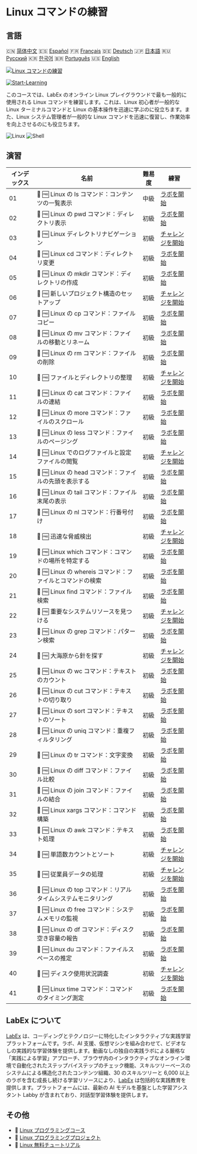 # Linux コマンドの練習

## 言語

🇨🇳 [简体中文](README_zh.md) 🇪🇸 [Español](README_es.md) 🇫🇷 [Français](README_fr.md) 🇩🇪 [Deutsch](README_de.md) 🇯🇵 [日本語](README_ja.md) 🇷🇺 [Русский](README_ru.md) 🇰🇷 [한국어](README_ko.md) 🇧🇷 [Português](README_pt.md) 🇺🇸 [English](README.md) 

[![Linux コマンドの練習](https://cover-creator.labex.io/linux-basic-commands-practice-online.png?lang=ja)](https://labex.io/ja/courses/linux-basic-commands-practice-online)

[![Start-Learning](https://img.shields.io/badge/Start-Learning-whitesmoke?style=for-the-badge)](https://labex.io/ja/courses/linux-basic-commands-practice-online)

このコースでは、LabEx のオンライン Linux プレイグラウンドで最も一般的に使用される Linux コマンドを練習します。これは、Linux 初心者が一般的な Linux ターミナルコマンドと Linux の基本操作を迅速に学ぶのに役立ちます。また、Linux システム管理者が一般的な Linux コマンドを迅速に復習し、作業効率を向上させるのにも役立ちます。

![Linux](https://img.shields.io/badge/Linux-whitesmoke?style=for-the-badge&logo=linux)
![Shell](https://img.shields.io/badge/Shell-whitesmoke?style=for-the-badge&logo=shell)


## 演習

|   インデックス | 名前                                                          | 難易度   | 練習                                                                                                                                                                          |
|----------------|---------------------------------------------------------------|----------|-------------------------------------------------------------------------------------------------------------------------------------------------------------------------------|
|             01 | 🧩 🆓 Linux の ls コマンド：コンテンツの一覧表示              | 中級     | <a target='_blank' href='https://labex.io/ja/labs/linux-linux-ls-command-content-listing-219205?course=linux-basic-commands-practice-online'>ラボを開始</a>                   |
|             02 | 🧩 🆓 Linux の pwd コマンド：ディレクトリ表示                 | 初級     | <a target='_blank' href='https://labex.io/ja/labs/linux-linux-pwd-command-directory-displaying-209734?course=linux-basic-commands-practice-online'>ラボを開始</a>             |
|             03 | 🎯 🆓 Linux ディレクトリナビゲーション                        | 初級     | <a target='_blank' href='https://labex.io/ja/labs/linux-directory-navigation-387844?course=linux-basic-commands-practice-online'>チャレンジを開始</a>                         |
|             04 | 🧩 🆓 Linux cd コマンド：ディレクトリ変更                     | 初級     | <a target='_blank' href='https://labex.io/ja/labs/linux-linux-cd-command-directory-changing-209733?course=linux-basic-commands-practice-online'>ラボを開始</a>                |
|             05 | 🧩 🆓 Linux の mkdir コマンド：ディレクトリの作成             | 初級     | <a target='_blank' href='https://labex.io/ja/labs/linux-linux-mkdir-command-directory-creating-209739?course=linux-basic-commands-practice-online'>ラボを開始</a>             |
|             06 | 🎯 🆓 新しいプロジェクト構造のセットアップ                    | 初級     | <a target='_blank' href='https://labex.io/ja/labs/linux-setting-up-a-new-project-structure-387859?course=linux-basic-commands-practice-online'>チャレンジを開始</a>           |
|             07 | 🧩 🆓 Linux の cp コマンド：ファイルコピー                    | 初級     | <a target='_blank' href='https://labex.io/ja/labs/linux-linux-cp-command-file-copying-209744?course=linux-basic-commands-practice-online'>ラボを開始</a>                      |
|             08 | 🧩 🆓 Linux の mv コマンド：ファイルの移動とリネーム          | 初級     | <a target='_blank' href='https://labex.io/ja/labs/linux-linux-mv-command-file-moving-and-renaming-209743?course=linux-basic-commands-practice-online'>ラボを開始</a>          |
|             09 | 🧩 🆓 Linux の rm コマンド：ファイルの削除                    | 初級     | <a target='_blank' href='https://labex.io/ja/labs/linux-linux-rm-command-file-removing-209741?course=linux-basic-commands-practice-online'>ラボを開始</a>                     |
|             10 | 🎯 🆓 ファイルとディレクトリの整理                            | 初級     | <a target='_blank' href='https://labex.io/ja/labs/linux-organizing-files-and-directories-387877?course=linux-basic-commands-practice-online'>チャレンジを開始</a>             |
|             11 | 🧩 🆓 Linux の cat コマンド：ファイルの連結                   | 初級     | <a target='_blank' href='https://labex.io/ja/labs/linux-linux-cat-command-file-concatenating-210986?course=linux-basic-commands-practice-online'>ラボを開始</a>               |
|             12 | 🧩 🆓 Linux の more コマンド：ファイルのスクロール            | 初級     | <a target='_blank' href='https://labex.io/ja/labs/linux-linux-more-command-file-scrolling-214299?course=linux-basic-commands-practice-online'>ラボを開始</a>                  |
|             13 | 🧩 🆓 Linux の less コマンド：ファイルのページング            | 初級     | <a target='_blank' href='https://labex.io/ja/labs/linux-linux-less-command-file-paging-214301?course=linux-basic-commands-practice-online'>ラボを開始</a>                     |
|             14 | 🎯 🆓 Linux でのログファイルと設定ファイルの閲覧              | 初級     | <a target='_blank' href='https://labex.io/ja/labs/linux-viewing-log-and-configuration-files-in-linux-387914?course=linux-basic-commands-practice-online'>チャレンジを開始</a> |
|             15 | 🧩 🆓 Linux の head コマンド：ファイルの先頭を表示する        | 初級     | <a target='_blank' href='https://labex.io/ja/labs/linux-linux-head-command-file-beginning-display-214302?course=linux-basic-commands-practice-online'>ラボを開始</a>          |
|             16 | 🧩 🆓 Linux の tail コマンド：ファイル末尾の表示              | 初級     | <a target='_blank' href='https://labex.io/ja/labs/linux-linux-tail-command-file-end-display-214303?course=linux-basic-commands-practice-online'>ラボを開始</a>                |
|             17 | 🧩 🆓 Linux の nl コマンド：行番号付け                        | 初級     | <a target='_blank' href='https://labex.io/ja/labs/linux-linux-nl-command-line-numbering-210988?course=linux-basic-commands-practice-online'>ラボを開始</a>                    |
|             18 | 🎯 🆓 迅速な脅威検出                                          | 初級     | <a target='_blank' href='https://labex.io/ja/labs/linux-rapid-threat-detection-387930?course=linux-basic-commands-practice-online'>チャレンジを開始</a>                       |
|             19 | 🧩 🆓 Linux which コマンド：コマンドの場所を特定する          | 初級     | <a target='_blank' href='https://labex.io/ja/labs/linux-linux-which-command-command-locating-215210?course=linux-basic-commands-practice-online'>ラボを開始</a>               |
|             20 | 🧩 🆓 Linux の whereis コマンド：ファイルとコマンドの検索     | 初級     | <a target='_blank' href='https://labex.io/ja/labs/linux-linux-whereis-command-file-and-command-finding-215211?course=linux-basic-commands-practice-online'>ラボを開始</a>     |
|             21 | 🧩 🆓 Linux find コマンド：ファイル検索                       | 初級     | <a target='_blank' href='https://labex.io/ja/labs/linux-linux-find-command-file-searching-219191?course=linux-basic-commands-practice-online'>ラボを開始</a>                  |
|             22 | 🎯 🆓 重要なシステムリソースを見つける                        | 初級     | <a target='_blank' href='https://labex.io/ja/labs/linux-discover-critical-system-resources-388032?course=linux-basic-commands-practice-online'>チャレンジを開始</a>           |
|             23 | 🧩 🆓 Linux の grep コマンド：パターン検索                    | 初級     | <a target='_blank' href='https://labex.io/ja/labs/linux-linux-grep-command-pattern-searching-219192?course=linux-basic-commands-practice-online'>ラボを開始</a>               |
|             24 | 🎯 🆓 大海原から針を探す                                      | 初級     | <a target='_blank' href='https://labex.io/ja/labs/linux-needle-in-the-haystack-388109?course=linux-basic-commands-practice-online'>チャレンジを開始</a>                       |
|             25 | 🧩 🆓 Linux の wc コマンド：テキストのカウント                | 初級     | <a target='_blank' href='https://labex.io/ja/labs/linux-linux-wc-command-text-counting-219200?course=linux-basic-commands-practice-online'>ラボを開始</a>                     |
|             26 | 🧩 🆓 Linux の cut コマンド：テキストの切り取り               | 初級     | <a target='_blank' href='https://labex.io/ja/labs/linux-linux-cut-command-text-cutting-219187?course=linux-basic-commands-practice-online'>ラボを開始</a>                     |
|             27 | 🧩 🆓 Linux の sort コマンド：テキストのソート                | 初級     | <a target='_blank' href='https://labex.io/ja/labs/linux-linux-sort-command-text-sorting-219196?course=linux-basic-commands-practice-online'>ラボを開始</a>                    |
|             28 | 🧩 🆓 Linux の uniq コマンド：重複フィルタリング              | 初級     | <a target='_blank' href='https://labex.io/ja/labs/linux-linux-uniq-command-duplicate-filtering-219199?course=linux-basic-commands-practice-online'>ラボを開始</a>             |
|             29 | 🧩 🆓 Linux の tr コマンド：文字変換                          | 初級     | <a target='_blank' href='https://labex.io/ja/labs/linux-linux-tr-command-character-translating-219198?course=linux-basic-commands-practice-online'>ラボを開始</a>             |
|             30 | 🧩 🆓 Linux の diff コマンド：ファイル比較                    | 初級     | <a target='_blank' href='https://labex.io/ja/labs/linux-linux-diff-command-file-comparing-219189?course=linux-basic-commands-practice-online'>ラボを開始</a>                  |
|             31 | 🧩 🆓 Linux の join コマンド：ファイルの結合                  | 初級     | <a target='_blank' href='https://labex.io/ja/labs/linux-linux-join-command-file-joining-219193?course=linux-basic-commands-practice-online'>ラボを開始</a>                    |
|             32 | 🧩 🆓 Linux xargs コマンド：コマンド構築                      | 初級     | <a target='_blank' href='https://labex.io/ja/labs/linux-linux-xargs-command-command-building-219201?course=linux-basic-commands-practice-online'>ラボを開始</a>               |
|             33 | 🧩 🆓 Linux の awk コマンド：テキスト処理                     | 初級     | <a target='_blank' href='https://labex.io/ja/labs/linux-linux-awk-command-text-processing-388493?course=linux-basic-commands-practice-online'>ラボを開始</a>                  |
|             34 | 🎯 🆓 単語数カウントとソート                                  | 初級     | <a target='_blank' href='https://labex.io/ja/labs/linux-word-count-and-sorting-388125?course=linux-basic-commands-practice-online'>チャレンジを開始</a>                       |
|             35 | 🎯 🆓 従業員データの処理                                      | 初級     | <a target='_blank' href='https://labex.io/ja/labs/linux-processing-employees-data-388132?course=linux-basic-commands-practice-online'>チャレンジを開始</a>                    |
|             36 | 🧩 🆓 Linux の top コマンド：リアルタイムシステムモニタリング | 初級     | <a target='_blank' href='https://labex.io/ja/labs/linux-linux-top-command-real-time-system-monitoring-388500?course=linux-basic-commands-practice-online'>ラボを開始</a>      |
|             37 | 🧩 🆓 Linux の free コマンド：システムメモリの監視            | 初級     | <a target='_blank' href='https://labex.io/ja/labs/linux-linux-free-command-monitoring-system-memory-388496?course=linux-basic-commands-practice-online'>ラボを開始</a>        |
|             38 | 🧩 🆓 Linux の df コマンド：ディスク空き容量の報告            | 初級     | <a target='_blank' href='https://labex.io/ja/labs/linux-linux-df-command-disk-space-reporting-219188?course=linux-basic-commands-practice-online'>ラボを開始</a>              |
|             39 | 🧩 🆓 Linux du コマンド：ファイルスペースの推定               | 初級     | <a target='_blank' href='https://labex.io/ja/labs/linux-linux-du-command-file-space-estimating-219190?course=linux-basic-commands-practice-online'>ラボを開始</a>             |
|             40 | 🎯 🆓 ディスク使用状況調査                                    | 初級     | <a target='_blank' href='https://labex.io/ja/labs/linux-disk-usage-detective-388099?course=linux-basic-commands-practice-online'>チャレンジを開始</a>                         |
|             41 | 🧩 🆓 Linux time コマンド：コマンドのタイミング測定           | 初級     | <a target='_blank' href='https://labex.io/ja/labs/linux-linux-time-command-command-timing-219197?course=linux-basic-commands-practice-online'>ラボを開始</a>                  |

## LabEx について

[LabEx](https://labex.io) は、コーディングとテクノロジーに特化したインタラクティブな実践学習プラットフォームです。ラボ、AI 支援、仮想マシンを組み合わせて、ビデオなしの実践的な学習体験を提供します。動画なしの独自の実践ラボによる厳格な「実践による学習」アプローチ、ブラウザ内のインタラクティブなオンライン環境で自動化されたステップバイステップのチェック機能、スキルツリーベースのシステムによる構造化されたコンテンツ組織、30 のスキルツリーと 6,000 以上のラボを含む成長し続ける学習リソースにより、[LabEx](https://labex.io) は包括的な実践教育を提供します。プラットフォームには、最新の AI モデルを基盤とした学習アシスタント Labby が含まれており、対話型学習体験を提供します。

## その他

- 🔗 [Linux プログラミングコース](https://github.com/labex-labs/awesome-programming-courses)
- 🔗 [Linux プログラミングプロジェクト](https://github.com/labex-labs/awesome-programming-projects)
- 🔗 [Linux 無料チュートリアル](https://github.com/labex-labs/linux-free-tutorials)


